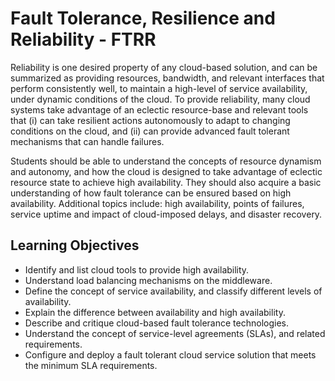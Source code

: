 # Fault Tolerance, Resilience and Reliability - FTRR

Reliability is one desired property of any cloud-based solution, and
can be summarized as providing resources, bandwidth, and relevant
interfaces that perform consistently well, to maintain a high-level
of service availability, under dynamic conditions of the cloud. To
provide reliability, many cloud systems take advantage of an eclectic
resource-base and relevant tools that (i) can take resilient actions
autonomously to adapt to changing conditions on the cloud, and (ii)
can provide advanced fault tolerant mechanisms that can handle
failures.

Students should be able to understand the concepts of resource
dynamism and autonomy, and how the cloud is designed to take advantage of eclectic resource state to achieve high availability. They
should also acquire a basic understanding of how fault tolerance
can be ensured based on high availability. Additional topics include:
high availability, points of failures, service uptime and impact of
cloud-imposed delays, and disaster recovery.

## Learning Objectives

* Identify and list cloud tools to provide high availability.
* Understand load balancing mechanisms on the middleware.
* Define the concept of service availability, and classify different levels of availability.
* Explain the difference between availability and high availability.
* Describe and critique cloud-based fault tolerance technologies.
* Understand the concept of service-level agreements (SLAs),
and related requirements.
* Configure and deploy a fault tolerant cloud service solution
that meets the minimum SLA requirements.
